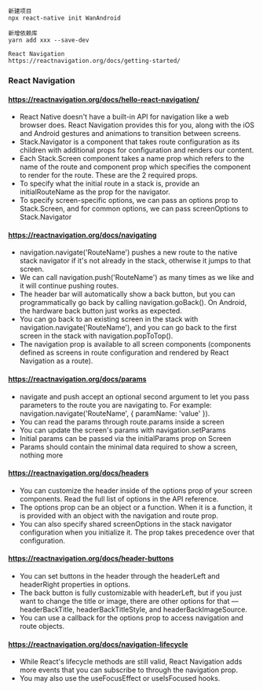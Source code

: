 ``` 
新建项目
npx react-native init WanAndroid

新增依赖库
yarn add xxx --save-dev

React Navigation
https://reactnavigation.org/docs/getting-started/
```


### React Navigation

#### https://reactnavigation.org/docs/hello-react-navigation/
- React Native doesn't have a built-in API for navigation like a web browser does. React Navigation provides this for you, along with the iOS and Android gestures and animations to transition between screens.
- Stack.Navigator is a component that takes route configuration as its children with additional props for configuration and renders our content.
- Each Stack.Screen component takes a name prop which refers to the name of the route and component prop which specifies the component to render for the route. These are the 2 required props.
- To specify what the initial route in a stack is, provide an initialRouteName as the prop for the navigator.
- To specify screen-specific options, we can pass an options prop to Stack.Screen, and for common options, we can pass screenOptions to Stack.Navigator

#### https://reactnavigation.org/docs/navigating
- navigation.navigate('RouteName') pushes a new route to the native stack navigator if it's not already in the stack, otherwise it jumps to that screen.
- We can call navigation.push('RouteName') as many times as we like and it will continue pushing routes.
- The header bar will automatically show a back button, but you can programmatically go back by calling navigation.goBack(). On Android, the hardware back button just works as expected.
- You can go back to an existing screen in the stack with navigation.navigate('RouteName'), and you can go back to the first screen in the stack with navigation.popToTop().
- The navigation prop is available to all screen components (components defined as screens in route configuration and rendered by React Navigation as a route).

#### https://reactnavigation.org/docs/params
- navigate and push accept an optional second argument to let you pass parameters to the route you are navigating to. For example: navigation.navigate('RouteName', { paramName: 'value' }).
- You can read the params through route.params inside a screen
- You can update the screen's params with navigation.setParams
- Initial params can be passed via the initialParams prop on Screen
- Params should contain the minimal data required to show a screen, nothing more

#### https://reactnavigation.org/docs/headers
- You can customize the header inside of the options prop of your screen components. Read the full list of options in the API reference.
- The options prop can be an object or a function. When it is a function, it is provided with an object with the navigation and route prop.
- You can also specify shared screenOptions in the stack navigator configuration when you initialize it. The prop takes precedence over that configuration.

#### https://reactnavigation.org/docs/header-buttons
- You can set buttons in the header through the headerLeft and headerRight properties in options.
- The back button is fully customizable with headerLeft, but if you just want to change the title or image, there are other options for that — headerBackTitle, headerBackTitleStyle, and headerBackImageSource.
- You can use a callback for the options prop to access navigation and route objects.

#### https://reactnavigation.org/docs/navigation-lifecycle
- While React's lifecycle methods are still valid, React Navigation adds more events that you can subscribe to through the navigation prop.
- You may also use the useFocusEffect or useIsFocused hooks.


